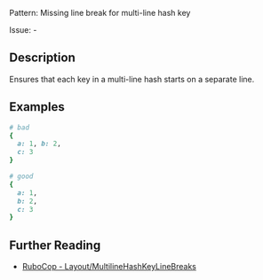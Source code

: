 Pattern: Missing line break for multi-line hash key

Issue: -

## Description

Ensures that each key in a multi-line hash starts on a separate line.

## Examples

```ruby
# bad
{
  a: 1, b: 2,
  c: 3
}

# good
{
  a: 1,
  b: 2,
  c: 3
}
```

## Further Reading

* [RuboCop - Layout/MultilineHashKeyLineBreaks](https://docs.rubocop.org/rubocop/cops_layout.html#layoutmultilinehashkeylinebreaks)
